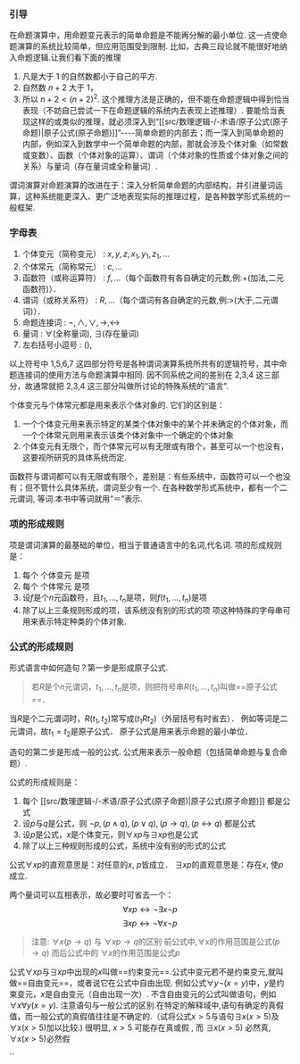 
### 引导
在命题演算中，用命题变元表示的简单命题是不能再分解的最小单位. 
这一点使命题演算的系统比较简单，但应用范围受到限制.
	比如，古典三段论就不能很好地纳入命题逻辑.让我们看下面的推理
1. 凡是大于 1 的自然数都小于自己的平方.
2. 自然数 $n+2$ 大于 1，
3. 所以 $n +2 <(n+2)^{2}$.
这个推理方法是正确的，但不能在命题逻辑中得到恰当表现（不妨自己尝试一下在命题逻辑的系统内去表现上述推理）.
要能恰当表现这样的或类似的推理，就必须深入到“[[src/数理逻辑-/-术语/原子公式(原子命题)|原子公式(原子命题)]]”----简单命题的内部去；而一深入到简单命题的内部，例如深入到数学中一个简单命题的内部，那就会涉及个体对象（如常数或变数）、函数（个体对象的运算）、谓词（个体对象的性质或个体对象之间的关系）与量词（存在量词或全称量词）.

谓词演算对命题演算的改进在于：深入分析简单命题的内部结构，并引进量词运算，这种系统能更深入、更广泛地表现实际的推理过程，是各种数学形式系统的一般框架.

### 字母表
1. 个体变元（简称变元）  : $x,y,z,x_{1},y_{1},z_{1},\dots$
2. 个体常元（简称常元）  : $c,\dots$
3. 函数符（或称运算符）  : $f,\dots$（每个函数符有各自确定的元数,例:+(加法,二元函数符)）．
4. 谓词（或称关系符）      : $R,\dots$（每个谓词有各自确定的元数,例:>(大于,二元谓词)）．
5. 命题连接词                      : $\lnot,\land,\lor,\rightarrow,\leftrightarrow$
6. 量词                                  : $\forall$(全称量词), $\exists$(存在量词)
7. 左右括号小逗号              : (),

以上符号中 1,5,6,7 这四部分符号是各种谓词演算系统所共有的逻辑符号，其中命题连接词的使用方法与命题演算中相同.
因不同系统之间的差别在 2,3,4 这三部分，故通常就把 2,3,4 这三部分叫做所讨论的特殊系统的“语言”.

个体变元与个体常元都是用来表示个体对象的.
它们的区别是：
1. 一个个体变元用来表示特定的某类个体对象中的某个并未确定的个体对象，而一个个体常元则用来表示该类个体对象中一个确定的个体对象
2. 个体变元有无限个，而个体常元可以有无限或有限个，甚至可以一个也没有，这要视所研究的具体系统而定.

函数符与谓词都可以有无限或有限个，差别是：有些系统中，函数符可以一个也没有；但不管什么具体系统，谓词至少有一个.
	在各种数学形式系统中，都有一个二元谓词, 等词.本书中等词就用“＝”表示.

### 项的形成规则
项是谓词演算的最基础的单位，相当于普通语言中的名词,代名词.
项的形成规则是：
1. 每个 个体变元 是项
2. 每个 个体常元 是项
3. 设$f$是个$n$元函数符，且$t_{1},\dots,t_{n}$是项，则$f(t_{1},\dots,t_{n})$是项
4. 除了以上三条规则形成的项，该系统没有别的形式的项
项这种特殊的字母串可用来表示特定种类的个体对象.

### 公式的形成规则
形式语言中如何造句？第一步是形成原子公式.

> 若$R$是个$n$元谓词，$t_{1},\dots,t_{n}$是项，则把符号串$R(t_{1},\dots,t_{n})$叫做==原子公式==．

当$R$是个二元谓词时，$R(t_{1},t_{2})$常写成$(t_{1} R t_{2})$（外层括号有时省去）．
例如等词是二元谓词，故$t_{1}=t_{2}$是原子公式．
原子公式是用来表示命题的最小单位．

造句的第二步是形成一般的公式.
公式用来表示一般命题（包括简单命题与复合命题）.

公式的形成规则是：
1. 每个 [[src/数理逻辑-/-术语/原子公式(原子命题)|原子公式(原子命题)]] 都是公式
2. 设$p$与$q$是公式，则 $\lnot p,(p \land q),(p \lor q),(p \rightarrow q),(p \leftrightarrow q)$ 都是公式
3. 设$p$是公式，$x$是个体变元，则$\forall xp$与$\exists xp$也是公式
4. 除了以上三种规则形成的公式，系统中没有别的形式的公式

公式$\forall xp$的直观意思是：对任意的$x$, $p$皆成立．
$\exists xp$的直观意思是：存在$x$, 使$p$成立.

两个量词可以互相表示，故必要时可省去一个：
$$
\forall xp \leftrightarrow \lnot \exists x \lnot p
$$
$$
\exists xp \leftrightarrow \lnot \forall x \lnot p
$$

> 注意: $\forall x(p \rightarrow q)$ 与 $\forall xp \rightarrow q$的区别
> 前公式中,$\forall x$的作用范围是公式$(p \rightarrow q)$
> 而后公式中的 $\forall x$的作用范围是公式$p$

公式$\forall xp$与$\exists xp$中出现的$x$叫做==约束变元==.公式中变元若不是约束变元,就叫做==自由变元==，或者说它在公式中自由出现.
例如公式$\forall y \lnot (x=y)$中，$y$是约束变元，$x$是自由变元（自由出现一次）.
不含自由变元的公式叫做语句，例如$\forall x \forall y(x=y)$.
注意语句与一般公式的区别.在特定的解释域中,语句有确定的真假值，而一般公式的真假值往往是不确定的.（试将公式$x>5$与语句$\exists x(x>5)$及$\forall x(x>5)$加以比较.)
	很明显, $x>5$ 可能存在真或假 , 而 $\exists x(x>5)$ 必然真, $\forall x(x>5)$必然假

``

